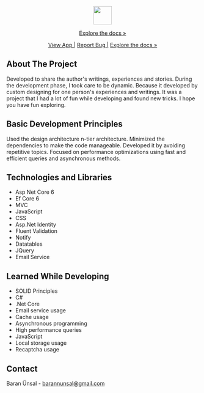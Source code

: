 <p align="center">
  <img height="48" width="48" src="https://user-images.githubusercontent.com/96000792/209410501-d92361cb-db7a-4030-a8fd-3c79697795f0.png" />
</p>

<p align="center">
  <a href="https://github.com/BarannUnsal/BlogApp">Explore the docs »</a>
</p>

<p align="center">
  <a href="https://www.esrarga.com/">View App |</a>
  <a href="https://github.com/BarannUnsal/BlogApp/issues"> Report Bug |</a>
  <a href="https://github.com/BarannUnsal/BlogApp/issues">Explore the docs »</a>
</p>

## About The Project

Developed to share the author's writings, experiences and stories. During the development phase, I took care to be dynamic. Because it developed by custom designing for one person's experiences and writings. It was a project that I had a lot of fun while developing and found new tricks. I hope you have fun exploring.

## Basic Development Principles

Used the design architecture n-tier architecture. Minimized the dependencies to make the code manageable. Developed it by avoiding repetitive topics. Focused on performance optimizations using fast and efficient queries and asynchronous methods. 

## Technologies and Libraries 
- Asp Net Core 6
- Ef Core 6
- MVC
- JavaScript
- CSS
- Asp.Net Identity
- Fluent Validation
- Notify
- Datatables
- JQuery
- Email Service

## Learned While Developing
- SOLID Principles 
- C# 
- .Net Core
- Email service usage
- Cache usage
- Asynchronous programming
- High performance queries
- JavaScript
- Local storage usage
- Recaptcha usage

## Contact
Baran Ünsal - [barannunsal@gmail.com](barannunsal@gmail.com)
